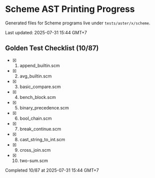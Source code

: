 # Scheme AST Printing Progress

Generated files for Scheme programs live under `tests/aster/x/scheme`.

Last updated: 2025-07-31 15:44 GMT+7

## Golden Test Checklist (10/87)
- [x] 1. append_builtin.scm
- [x] 2. avg_builtin.scm
- [x] 3. basic_compare.scm
- [x] 4. bench_block.scm
- [x] 5. binary_precedence.scm
- [x] 6. bool_chain.scm
- [x] 7. break_continue.scm
- [x] 8. cast_string_to_int.scm
- [x] 9. cross_join.scm
- [x] 10. two-sum.scm

Completed 10/87 at 2025-07-31 15:44 GMT+7
